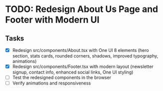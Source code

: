 # TODO: Redesign About Us Page and Footer with Modern UI

## Tasks
- [x] Redesign src/components/About.tsx with One UI 8 elements (hero section, stats cards, rounded corners, shadows, improved typography, animations)
- [x] Redesign src/components/Footer.tsx with modern layout (newsletter signup, contact info, enhanced social links, One UI styling)
- [ ] Test the redesigned components in the browser
- [ ] Verify animations and responsiveness
